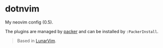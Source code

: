# dotnvim

My neovim config (0.5).

The plugins are managed by [packer](https://github.com/wbthomason/packer.nvim)
and can be installed by `:PackerInstall`.

> Based in [LunarVim](https://github.com/ChristianChiarulli/LunarVim/blob/master/LICENSE).

